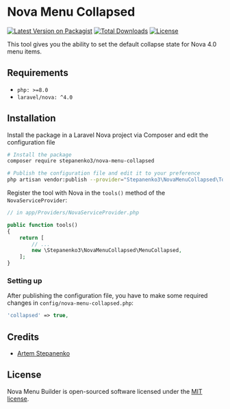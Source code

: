 # Nova Menu Collapsed

[![Latest Version on Packagist](https://img.shields.io/packagist/v/stepanenko3/nova-menu-collapsed.svg?style=flat-square)](https://packagist.org/packages/stepanenko3/nova-menu-collapsed)
[![Total Downloads](https://img.shields.io/packagist/dt/stepanenko3/nova-menu-collapsed.svg?style=flat-square)](https://packagist.org/packages/stepanenko3/nova-menu-collapsed)
[![License](https://poser.pugx.org/stepanenko3/nova-menu-collapsed/license)](https://packagist.org/packages/stepanenko3/nova-menu-collapsed)

This tool gives you the ability to set the default collapse state for Nova 4.0 menu items.

## Requirements

- `php: >=8.0`
- `laravel/nova: ^4.0`

## Installation

Install the package in a Laravel Nova project via Composer and edit the configuration file

```bash
# Install the package
composer require stepanenko3/nova-menu-collapsed

# Publish the configuration file and edit it to your preference
php artisan vendor:publish --provider="Stepanenko3\NovaMenuCollapsed\ToolServiceProvider" --tag="config"
```

Register the tool with Nova in the `tools()` method of the `NovaServiceProvider`:

```php
// in app/Providers/NovaServiceProvider.php

public function tools()
{
    return [
        // ...
        new \Stepanenko3\NovaMenuCollapsed\MenuCollapsed,
    ];
}
```

### Setting up

After publishing the configuration file, you have to make some required changes in `config/nova-menu-collapsed.php`:

```php
'collapsed' => true,
```

## Credits

- [Artem Stepanenko](https://github.com/stepanenko3)

## License

Nova Menu Builder is open-sourced software licensed under the [MIT license](LICENSE.md).
